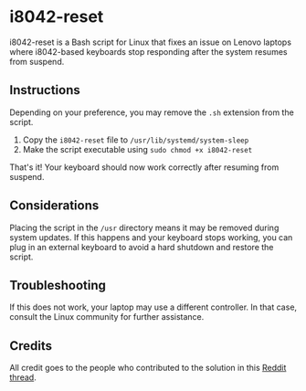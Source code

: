 # i8042-reset

i8042-reset is a Bash script for Linux that fixes an issue on Lenovo laptops where i8042-based keyboards stop
responding after the system resumes from suspend.

## Instructions

Depending on your preference, you may remove the `.sh` extension from the script.

1. Copy the `i8042-reset` file to `/usr/lib/systemd/system-sleep`
2. Make the script executable using `sudo chmod +x i8042-reset`

That's it! Your keyboard should now work correctly after resuming from suspend.

## Considerations

Placing the script in the `/usr` directory means it may be removed during system updates. If this happens and your
keyboard stops working, you can plug in an external keyboard to avoid a hard shutdown and restore the script.

## Troubleshooting

If this does not work, your laptop may use a different controller. In that case, consult the Linux community for
further assistance.

## Credits

All credit goes to the people who contributed to the solution in this
[Reddit thread](https://www.reddit.com/r/Fedora/comments/1mdiggp/no_keyboard_after_sleep/).
